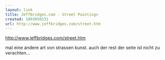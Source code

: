 ```yaml
---
layout: link
title: JeffBridges.com - Street Paintings
created: 1093056531
url: http://www.jeffbridges.com/street.htm
---
```

http://www.jeffbridges.com/street.htm

mal eine andere art von strassen kunst. auch der rest der seite ist nicht zu verachten…
